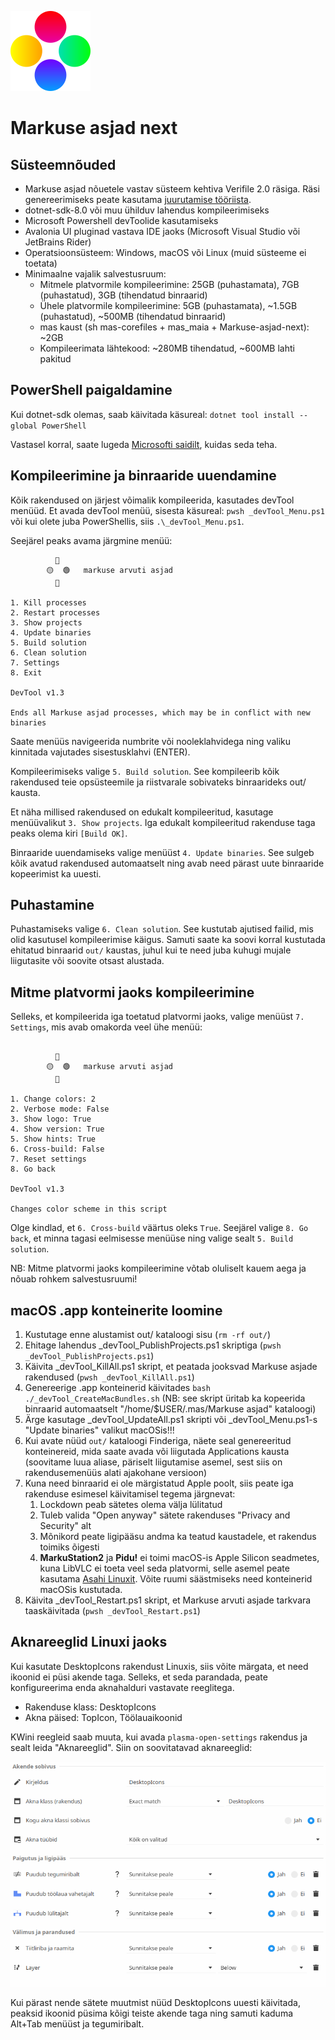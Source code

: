 ![Markuse asjad logo](logo.png)
# Markuse asjad next

## Süsteemnõuded

* Markuse asjad nõuetele vastav süsteem kehtiva Verifile 2.0 räsiga. Räsi genereerimiseks peate kasutama [juurutamise tööriista](https://github.com/MarkusMaal/mas-juurariist).
* dotnet-sdk-8.0 või muu ühilduv lahendus kompileerimiseks
* Microsoft Powershell devToolide kasutamiseks
* Avalonia UI pluginad vastava IDE jaoks (Microsoft Visual Studio või JetBrains Rider)
* Operatsioonsüsteem: Windows, macOS või Linux (muid süsteeme ei toetata)
* Minimaalne vajalik salvestusruum:
  * Mitmele platvormile kompileerimine: 25GB (puhastamata), 7GB (puhastatud), 3GB (tihendatud binraarid)
  * Ühele platvormile kompileerimine: 5GB (puhastamata), ~1.5GB (puhastatud), ~500MB (tihendatud binraarid)
  * mas kaust (sh mas-corefiles + mas_maia + Markuse-asjad-next): ~2GB
  * Kompileerimata lähtekood: ~280MB tihendatud, ~600MB lahti pakitud


## PowerShell paigaldamine

Kui dotnet-sdk olemas, saab käivitada käsureal: `dotnet tool install --global PowerShell`

Vastasel korral, saate lugeda [Microsofti saidilt](https://learn.microsoft.com/en-us/powershell/scripting/install/installing-powershell?view=powershell-7.5), kuidas seda teha.


## Kompileerimine ja binraaride uuendamine

Kõik rakendused on järjest võimalik kompileerida, kasutades devTool menüüd. Et avada devTool menüü, sisesta käsureal: `pwsh _devTool_Menu.ps1` või kui olete juba PowerShellis, siis `.\_devTool_Menu.ps1`.

Seejärel peaks avama järgmine menüü:

```
          🔴
        🟡  🟢   markuse arvuti asjad
          🔵

1. Kill processes
2. Restart processes
3. Show projects
4. Update binaries
5. Build solution
6. Clean solution
7. Settings
8. Exit

DevTool v1.3

Ends all Markuse asjad processes, which may be in conflict with new binaries
```

Saate menüüs navigeerida numbrite või nooleklahvidega ning valiku kinnitada vajutades sisestusklahvi (ENTER).

Kompileerimiseks valige `5. Build solution`. See kompileerib kõik rakendused teie opsüsteemile ja riistvarale sobivateks binraarideks out/ kausta.

Et näha millised rakendused on edukalt kompileeritud, kasutage menüüvalikut `3. Show projects`. Iga edukalt kompileeritud rakenduse taga peaks olema kiri `[Build OK]`.

Binraaride uuendamiseks valige menüüst `4. Update binaries`. See sulgeb kõik avatud rakendused automaatselt ning avab need pärast uute binraaride kopeerimist ka uuesti.


## Puhastamine

Puhastamiseks valige `6. Clean solution`. See kustutab ajutised failid, mis olid kasutusel kompileerimise käigus. Samuti saate ka soovi korral kustutada ehitatud binraarid `out/` kaustas, juhul kui te need juba kuhugi mujale liigutasite või soovite otsast alustada.


## Mitme platvormi jaoks kompileerimine

Selleks, et kompileerida iga toetatud platvormi jaoks, valige menüüst `7. Settings`, mis avab omakorda veel ühe menüü:

```

          🔴
        🟡  🟢   markuse arvuti asjad
          🔵

1. Change colors: 2 
2. Verbose mode: False 
3. Show logo: True 
4. Show version: True 
5. Show hints: True 
6. Cross-build: False 
7. Reset settings 
8. Go back 

DevTool v1.3

Changes color scheme in this script 
```

Olge kindlad, et `6. Cross-build` väärtus oleks `True`. Seejärel valige `8. Go back`, et minna tagasi eelmisesse menüüse ning valige sealt `5. Build solution`.

NB: Mitme platvormi jaoks kompileerimine võtab oluliselt kauem aega ja nõuab rohkem salvestusruumi!


## macOS .app konteinerite loomine

1. Kustutage enne alustamist out/ kataloogi sisu (`rm -rf out/`)
2. Ehitage lahendus _devTool_PublishProjects.ps1 skriptiga (`pwsh _devTool_PublishProjects.ps1`)
3. Käivita _devTool_KillAll.ps1 skript, et peatada jooksvad Markuse asjade rakendused (`pwsh _devTool_KillAll.ps1`)
4. Genereerige .app konteinerid käivitades `bash ./_devTool_CreateMacBundles.sh` (NB: see skript üritab ka kopeerida binraarid automaatselt "/home/$USER/.mas/Markuse asjad" kataloogi)
5. Ärge kasutage _devTool_UpdateAll.ps1 skripti või _devTool_Menu.ps1-s "Update binaries" valikut macOSis!!!
6. Kui avate nüüd `out/` kataloogi Finderiga, näete seal genereeritud konteinereid, mida saate avada või liigutada Applications kausta (soovitame luua aliase, päriselt liigutamise asemel, sest siis on rakendusemenüüs alati ajakohane versioon)
7. Kuna need binraarid ei ole märgistatud Apple poolt, siis peate iga rakenduse esimesel käivitamisel tegema järgnevat:
   1. Lockdown peab sätetes olema välja lülitatud
   2. Tuleb valida "Open anyway" sätete rakenduses "Privacy and Security" alt
   3. Mõnikord peate ligipääsu andma ka teatud kaustadele, et rakendus toimiks õigesti
   4. **MarkuStation2** ja **Pidu!** ei toimi macOS-is Apple Silicon seadmetes, kuna LibVLC ei toeta veel seda platvormi, selle asemel peate kasutama [Asahi Linuxit](https://asahilinux.org/). Võite ruumi säästmiseks need konteinerid macOSis kustutada.
8. Käivita _devTool_Restart.ps1 skript, et Markuse arvuti asjade tarkvara taaskäivitada (`pwsh _devTool_Restart.ps1`)

## Aknareeglid Linuxi jaoks

Kui kasutate DesktopIcons rakendust Linuxis, siis võite märgata, et need ikoonid ei püsi akende taga. Selleks, et seda parandada, peate konfigureerima enda aknahalduri vastavate reeglitega.

* Rakenduse klass: DesktopIcons
* Akna päised: TopIcon, Töölauaikoonid

KWini reegleid saab muuta, kui avada `plasma-open-settings` rakendus ja sealt leida "Aknareeglid". Siin on soovitatavad aknareeglid:

![KWin reeglid](kwin_rules.png)

Kui pärast nende sätete muutmist nüüd DesktopIcons uuesti käivitada, peaksid ikoonid püsima kõigi teiste akende taga ning samuti kaduma Alt+Tab menüüst ja tegumiribalt.
